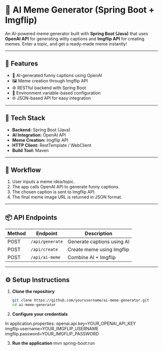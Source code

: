 # 🤖 AI Meme Generator (Spring Boot + Imgflip)

An AI-powered meme generator built with **Spring Boot (Java)** that uses **OpenAI API** for generating witty captions and **Imgflip API** for creating memes. Enter a topic, and get a ready-made meme instantly!

---

## 🚀 Features
- 🤖 AI-generated funny captions using OpenAI
- 🖼️ Meme creation through Imgflip API
- ⚙️ RESTful backend with Spring Boot
- 🔐 Environment variable-based configuration
- 🌐 JSON-based API for easy integration

---

## 🧩 Tech Stack
- **Backend:** Spring Boot (Java)
- **AI Integration:** OpenAI API
- **Meme Creation:** Imgflip API
- **HTTP Client:** RestTemplate / WebClient
- **Build Tool:** Maven

---

## 📸 Workflow
1. User inputs a meme idea/topic.
2. The app calls OpenAI API to generate funny captions.
3. The chosen caption is sent to Imgflip API.
4. The final meme image URL is returned in JSON format.

---

## 📦 API Endpoints
| Method | Endpoint | Description |
|--------|-----------|-------------|
| POST | `/api/generate` | Generate captions using AI |
| POST | `/api/create` | Create meme using Imgflip |
| POST | `/api/ai-meme` | Combine AI + Imgflip |

---

## ⚙️ Setup Instructions

1. **Clone the repository**
   ```bash
   git clone https://github.com/yourusername/ai-meme-generator.git
   cd ai-meme-generator
2. **Configure your credentials**

In application.properties:
openai.api.key=YOUR_OPENAI_API_KEY
imgflip.username=YOUR_IMGFLIP_USERNAME
imgflip.password=YOUR_IMGFLIP_PASSWORD


3. **Run the application**
mvn spring-boot:run
